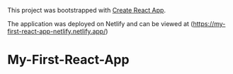 This project was bootstrapped with [Create React App](https://github.com/facebook/create-react-app).

The application was deployed on Netlify and can be viewed at (https://my-first-react-app-netlify.netlify.app/)

# My-First-React-App
